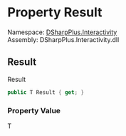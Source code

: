 # Property Result

Namespace: [DSharpPlus.Interactivity](DSharpPlus.Interactivity.md)  
Assembly: DSharpPlus.Interactivity.dll

## <a id="DSharpPlus_Interactivity_InteractivityResult_1_Result"></a>Result

Result

```csharp
public T Result { get; }
```

### Property Value

T

